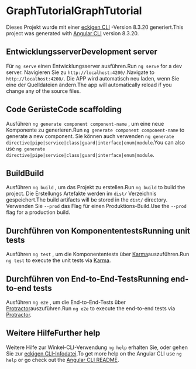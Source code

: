 # <a name="graphtutorial"></a><span data-ttu-id="203f2-101">GraphTutorial</span><span class="sxs-lookup"><span data-stu-id="203f2-101">GraphTutorial</span></span>

<span data-ttu-id="203f2-102">Dieses Projekt wurde mit einer [eckigen CLI](https://github.com/angular/angular-cli) -Version 8.3.20 generiert.</span><span class="sxs-lookup"><span data-stu-id="203f2-102">This project was generated with [Angular CLI](https://github.com/angular/angular-cli) version 8.3.20.</span></span>

## <a name="development-server"></a><span data-ttu-id="203f2-103">Entwicklungsserver</span><span class="sxs-lookup"><span data-stu-id="203f2-103">Development server</span></span>

<span data-ttu-id="203f2-104">Für `ng serve` einen Entwicklungsserver ausführen.</span><span class="sxs-lookup"><span data-stu-id="203f2-104">Run `ng serve` for a dev server.</span></span> <span data-ttu-id="203f2-105">Navigieren Sie zu `http://localhost:4200/`.</span><span class="sxs-lookup"><span data-stu-id="203f2-105">Navigate to `http://localhost:4200/`.</span></span> <span data-ttu-id="203f2-106">Die APP wird automatisch neu laden, wenn Sie eine der Quelldateien ändern.</span><span class="sxs-lookup"><span data-stu-id="203f2-106">The app will automatically reload if you change any of the source files.</span></span>

## <a name="code-scaffolding"></a><span data-ttu-id="203f2-107">Code Gerüste</span><span class="sxs-lookup"><span data-stu-id="203f2-107">Code scaffolding</span></span>

<span data-ttu-id="203f2-108">Ausführen `ng generate component component-name` , um eine neue Komponente zu generieren.</span><span class="sxs-lookup"><span data-stu-id="203f2-108">Run `ng generate component component-name` to generate a new component.</span></span> <span data-ttu-id="203f2-109">Sie können auch verwenden `ng generate directive|pipe|service|class|guard|interface|enum|module`.</span><span class="sxs-lookup"><span data-stu-id="203f2-109">You can also use `ng generate directive|pipe|service|class|guard|interface|enum|module`.</span></span>

## <a name="build"></a><span data-ttu-id="203f2-110">Build</span><span class="sxs-lookup"><span data-stu-id="203f2-110">Build</span></span>

<span data-ttu-id="203f2-111">Ausführen `ng build` , um das Projekt zu erstellen.</span><span class="sxs-lookup"><span data-stu-id="203f2-111">Run `ng build` to build the project.</span></span> <span data-ttu-id="203f2-112">Die Erstellungs Artefakte werden im `dist/` Verzeichnis gespeichert.</span><span class="sxs-lookup"><span data-stu-id="203f2-112">The build artifacts will be stored in the `dist/` directory.</span></span> <span data-ttu-id="203f2-113">Verwenden Sie `--prod` das Flag für einen Produktions-Build.</span><span class="sxs-lookup"><span data-stu-id="203f2-113">Use the `--prod` flag for a production build.</span></span>

## <a name="running-unit-tests"></a><span data-ttu-id="203f2-114">Durchführen von Komponententests</span><span class="sxs-lookup"><span data-stu-id="203f2-114">Running unit tests</span></span>

<span data-ttu-id="203f2-115">Ausführen `ng test` , um die Komponententests über [Karma](https://karma-runner.github.io)auszuführen.</span><span class="sxs-lookup"><span data-stu-id="203f2-115">Run `ng test` to execute the unit tests via [Karma](https://karma-runner.github.io).</span></span>

## <a name="running-end-to-end-tests"></a><span data-ttu-id="203f2-116">Durchführen von End-to-End-Tests</span><span class="sxs-lookup"><span data-stu-id="203f2-116">Running end-to-end tests</span></span>

<span data-ttu-id="203f2-117">Ausführen `ng e2e` , um die End-to-End-Tests über [Protractor](http://www.protractortest.org/)auszuführen.</span><span class="sxs-lookup"><span data-stu-id="203f2-117">Run `ng e2e` to execute the end-to-end tests via [Protractor](http://www.protractortest.org/).</span></span>

## <a name="further-help"></a><span data-ttu-id="203f2-118">Weitere Hilfe</span><span class="sxs-lookup"><span data-stu-id="203f2-118">Further help</span></span>

<span data-ttu-id="203f2-119">Weitere Hilfe zur Winkel-CLI-Verwendung `ng help` erhalten Sie, oder gehen Sie zur [eckigen CLI-Infodatei](https://github.com/angular/angular-cli/blob/master/README.md).</span><span class="sxs-lookup"><span data-stu-id="203f2-119">To get more help on the Angular CLI use `ng help` or go check out the [Angular CLI README](https://github.com/angular/angular-cli/blob/master/README.md).</span></span>
